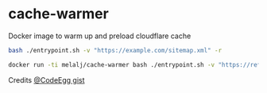 # cache-warmer

Docker image to warm up and preload cloudflare cache

```bash
bash ./entrypoint.sh -v "https://example.com/sitemap.xml" -r
```

```bash
docker run -ti melalj/cache-warmer bash ./entrypoint.sh -v "https://refurbme-images.s3.amazonaws.com/warmup.xml" -r

```

Credits [@CodeEgg gist](https://gist.github.com/Code-Egg/188dd65ec4c69f517c50a66bedeb759d)
